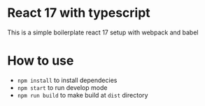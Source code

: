 # React 17 with typescript

This is a simple boilerplate react 17 setup with webpack and babel

# How to use

 - `npm install` to install dependecies
 - `npm start` to run develop mode
 - `npm run build` to make build at `dist` directory 